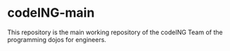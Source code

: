 # codeING-main
This repository is the main working repository of the codeING Team of the programming dojos for engineers.
